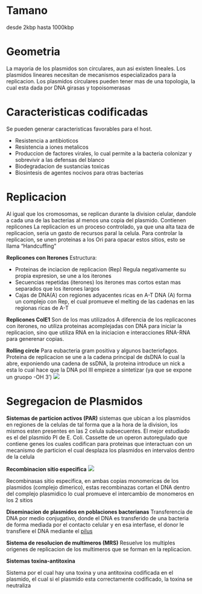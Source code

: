 # Tamano

desde 2kbp hasta 1000kbp

# Geometria

La mayoria de los plasmidos son circulares, aun asi existen lineales.
Los plasmidos lineares necesitan de mecanismos especializados para la replicacion.
Los plasmidos circulares pueden tener mas de una topologia, la cual esta dada por DNA girasas y topoisomerasas

# Caracteristicas codificadas

Se pueden generar caracteristicas favorables para el host.

- Resistencia a antibioticos
- Resistencia a iones metalicos
- Produccion de factores virales, lo cual permite a la bacteria colonizar y sobrevivir a las defensas del blanco
- Biodegradacion de sustancias toxicas
- Biosintesis de agentes nocivos para otras bacterias

# Replicacion

Al igual que los cromosomas, se replican durante la division celular, dandole a cada una de las bacterias al menos una copia del plasmido.
Contienen replicones
La replicacion es un proceso controlado, ya que una alta taza de replicacion, seria un gasto de recursos paral la celula. Para controlar la replicacion, se unen proteinas a los Ori para opacar estos sitios, esto se llama “Handcuffing”

**Replicones con Iterones**
Estructura:
- Proteinas de inciacion de replicacion (Rep)
  Regula negativamente su propia expresion, se une a los iterones
- Secuencias repetidas (iterones)
  los iterones mas cortos estan mas separados que los iterones largos
- Cajas de DNA(A) con regiones adyacentes ricas en A-T
  DNA (A) forma un complejo con Rep, el cual promueve el melting de las cadenas en las regionas ricas de A-T

**Replicones ColE1**
Son de los mas utilizados
A diferencia de los replicacones con iterones, no utiliza proteinas acomplejadas con DNA para iniciar la replicacion, sino que utiliza RNA en la iniciacion e interacciones RNA-RNA para generenar copias.


**Rolling circle**
Para eubacteria gram positiva y algunos bacteriofagos.
Proteina de replicacion se une a la cadena principal de dsDNA lo cual la abre, exponiendo una cadena de ssDNA, la proteina introduce un nick a esta lo cual hace que la DNA pol III empieze a sintetizar (ya que se expone un gruopo -OH 3’)
![](https://i.imgur.com/frGMPES.png)

# Segregacion de Plasmidos

**Sistemas de particion activos (PAR)**
sistemas que ubican a los plasmidos en regiones de la celulas de tal forma que a la hora de la division, los mismos esten presentes en las 2 celula subsecuentes.
El mejor estudiado es el del plasmido PI de E. Coli.
Cassette de un operon autoregulado que contiene genes los cuales codifican para proteinas que interactuan con un mecanismo de particion el cual desplaza los plasmidos en intervalos dentro de la celula

**Recombinacion sitio especifica**
![](https://i.imgur.com/hMB0Ppw.png)

Recombinasas sitio especifica, en ambas copias monomericas de los plasmidos (complejo dimerico), estas recombinazas cortan el DNA dentro del complejo plasmidico lo cual promueve el intercambio de monomeros en los 2 sitios

**Diseminacion de plasmidos en poblaciones bacterianas**
Transferencia de DNA por medio conjugativo, donde el DNA es transferido de una bacteria de forma mediada por el contacto celular y en esa interfase, el donor le transfiere el DNA mediante el [pilus ](https://en.wikipedia.org/wiki/Pilus)

**Sistema de resolucion de multimeros (MRS)**
Resuelve los multiples origenes de replicacion de los multimeros que se forman en la replicacion.

**Sistemas toxina-antitoxina**

Sistema por el cual hay una toxina y una antitoxina codificada en el plasmido, el cual si el plasmido esta correctamente codificado, la toxina se neutraliza


